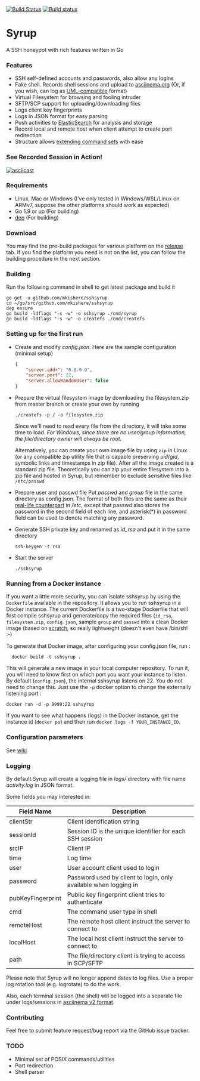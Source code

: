 [![Build Status](https://travis-ci.org/mkishere/sshsyrup.svg?branch=master)](http://travis-ci.org/mkishere/sshsyrup) [![Build status](https://ci.appveyor.com/api/projects/status/iy271guyn7ig81yn/branch/master?svg=true)](https://ci.appveyor.com/project/mkishere/sshsyrup/branch/master)
# Syrup
A SSH honeypot with rich features written in Go

### Features
- SSH self-defined accounts and passwords, also allow any logins
- Fake shell. Records shell sessions and upload to [asciinema.org](https://asciinema.org) (Or, if you wish, can log as [UML-compatible](http://user-mode-linux.sourceforge.net/old/tty_logging.html) format)
- Virtual Filesystem for browsing and fooling intruder
- SFTP/SCP support for uploading/downloading files
- Logs client key fingerprints
- Logs in JSON format for easy parsing
- Push activities to [ElasticSearch](https://www.elastic.co) for analysis and storage
- Record local and remote host when client attempt to create port redirection
- Structure allows [extending command sets](https://github.com/mkishere/sshsyrup/wiki/Writing-new-commands) with ease

### See Recorded Session in Action!
[![asciicast](https://asciinema.org/a/rgr1KyY1Xn21bXIDMKL9fkGD0.png)](https://asciinema.org/a/rgr1KyY1Xn21bXIDMKL9fkGD0)

### Requirements
- Linux, Mac or Windows (I've only tested in Windows/WSL/Linux on ARMv7, suppose the other platforms should work as expected)
- Go 1.9 or up (For building)
- [dep](https://github.com/golang/dep) (For building)

### Download
You may find the pre-build packages for various platform on the [release](https://github.com/mkishere/sshsyrup/releases) tab. If you find the platform you need is not on the list, you can follow the building procedure in the next section.

### Building
Run the following command in shell to get latest package and build it
```
go get -u github.com/mkishere/sshsyrup
cd ~/go/src/github.com/mkishere/sshsyrup
dep ensure
go build -ldflags "-s -w" -o sshsyrup ./cmd/syrup
go build -ldflags "-s -w" -o createfs ./cmd/createfs
```

### Setting up for the first run
* Create and modify _config.json_. Here are the sample configuration (minimal setup)
    ```json
    {
        "server.addr": "0.0.0.0",
        "server.port": 22,
        "server.allowRandomUser": false
    }
    ```
* Prepare the virtual filesystem image by downloading the filesystem.zip from master branch or create your own by running
   ```
   ./createfs -p / -o filesystem.zip
   ```

   Since we'll need to read every file from the directory, it will take some time to load.
   _For Windows, since there are no user/group information, the file/directory owner will always be root._

   Alternatively, you can create your own image file by using `zip` in Linux (or any compatible zip utility file that is capable preserving _uid_/_gid_, symbolic links and timestamps in zip file). After all the image created is a standard zip file. Theoretically you can zip your entire filesystem into a zip file and hosted in Syrup, but remember to exclude sensitive files like `/etc/passwd`

* Prepare user and passwd file
Put _passwd_ and _group_ file in the same directory as config.json. The format of both files are the same as their [real-life counterpart](http://www.linfo.org/etc_passwd.html) in _/etc_, except that passwd also stores the password in the second field of each line, and asterisk(*) in password field can be used to denote matching any password.
* Generate SSH private key and renamed as _id\_rsa_ and put it in the same directory
   ```
   ssh-keygen -t rsa
   ```
* Start the server
   ```
   ./sshsyrup
   ```

### Running from a Docker instance

If you want a little more security, you can isolate sshsyrup by using the `Dockerfile` available in the repository.
It allows you to run sshsyrup in a Docker instance. The current Dockerfile is a two-stage Dockerfile that will first
compile sshsyrup and generate/copy the required files (`id_rsa`, `filesystem.zip`, `config.json`, sample `group` and
`passwd` into a clean Docker image (based on [scratch](https://hub.docker.com/_/scratch/), so really lightweight
(doesn't even have /bin/sh! :-)

To generate that Docker image, after configuring your config.json file, run :
``` 
  docker build -t sshsyrup .
```

This will generate a new image in your local computer repository. To run it, you will need to know first on which 
port you want your instance to listen. By default (`config.json`),
the internal sshsyrup listens on 22. You do not need to change this. Just use the `-p` docker option to change 
the externally listening port :

```
docker run -d -p 9999:22 sshsyrup
```

If you want to see what happens (logs) in the Docker instance, get the instance id (`docker ps`) and then
run `docker logs -f YOUR_INSTANCE_ID`.

### Configuration parameters
See [wiki](https://github.com/mkishere/sshsyrup/wiki/Detail-Configuration-Parameters)
### Logging
By default Syrup will create a logging file in _logs/_ directory with file name _activity.log_ in JSON format.

Some fields you may interested in:

Field Name | Description
---------- | -----------
clientStr | Client identification string
sessionId | Session ID is the unique identifier for each SSH session
srcIP | Client IP
time | Log time
user | User account client used to login
password | Password used by client to login, only available when logging in
pubKeyFingerprint | Public key fingerprint client tries to authenticate
cmd | The command user type in shell
remoteHost | The remote host client instruct the server to connect to
localHost | The local host client instruct the server to connect to
path | The file/directory client is trying to access in SCP/SFTP

Please note that Syrup will no longer append dates to log files. Use a proper log rotation tool (e.g. logrotate) to do the work.

Also, each terminal session (the shell) will be logged into a separate file under logs/sessions in [asciinema v2 format](https://github.com/asciinema/asciinema/blob/develop/doc/asciicast-v2.md).

### Contributing
Feel free to submit feature request/bug report via the GitHub issue tracker.

### TODO
- Minimal set of POSIX commands/utilities
- Port redirection
- Shell parser
